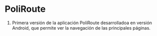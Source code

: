 # PoliRoute

1.	Primera versión de la aplicación PoliRoute desarrolladoa en versión Android, que permite ver la navegación de las principales páginas.
